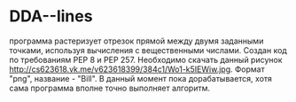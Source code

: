 # DDA--lines
программа растеризует отрезок прямой между двумя заданными точками, используя вычисления с вещественными числами. Создан код по требованиям PEP 8 и PEP 257. Необходимо скачать данный рисунок http://cs623618.vk.me/v623618399/384c1/Wo1-k5IEWiw.jpg. Формат "png", название - "Bill". 
В данный момент пока дорабатывается, хотя сама программа вполне точно выполняет алгоритм. 
